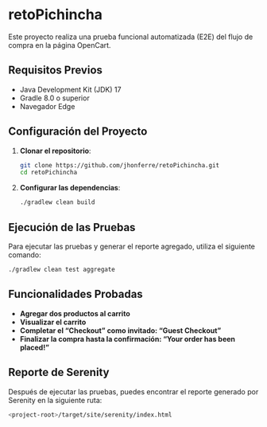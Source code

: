 # retoPichincha

Este proyecto realiza una prueba funcional automatizada (E2E) del flujo de compra en la página OpenCart.

## Requisitos Previos

- Java Development Kit (JDK) 17 
- Gradle 8.0 o superior
- Navegador Edge

## Configuración del Proyecto

1. **Clonar el repositorio**:
    ```sh
    git clone https://github.com/jhonferre/retoPichincha.git
    cd retoPichincha
    ```

2. **Configurar las dependencias**:
    ```sh
    ./gradlew clean build
    ```

## Ejecución de las Pruebas

Para ejecutar las pruebas y generar el reporte agregado, utiliza el siguiente comando:
```sh
./gradlew clean test aggregate
```

## Funcionalidades Probadas

- **Agregar dos productos al carrito**
- **Visualizar el carrito**
- **Completar el “Checkout” como invitado: “Guest Checkout”**
- **Finalizar la compra hasta la confirmación: “Your order has been placed!”**

## Reporte de Serenity

Después de ejecutar las pruebas, puedes encontrar el reporte generado por Serenity en la siguiente ruta:
```sh
<project-root>/target/site/serenity/index.html
```